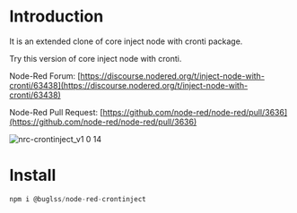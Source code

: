 # Introduction 

It is an extended clone of core inject node with cronti package.

Try this version of core inject node with cronti.

Node-Red Forum: [https://discourse.nodered.org/t/inject-node-with-cronti/63438](https://discourse.nodered.org/t/inject-node-with-cronti/63438)

Node-Red Pull Request: [https://github.com/node-red/node-red/pull/3636](https://github.com/node-red/node-red/pull/3636)

![nrc-crontinject_v1 0 14](https://user-images.githubusercontent.com/16067517/174184999-2362f876-1e8a-43f3-984d-752df3b59eb5.gif)

# Install

```js
npm i @buglss/node-red-crontinject
```
